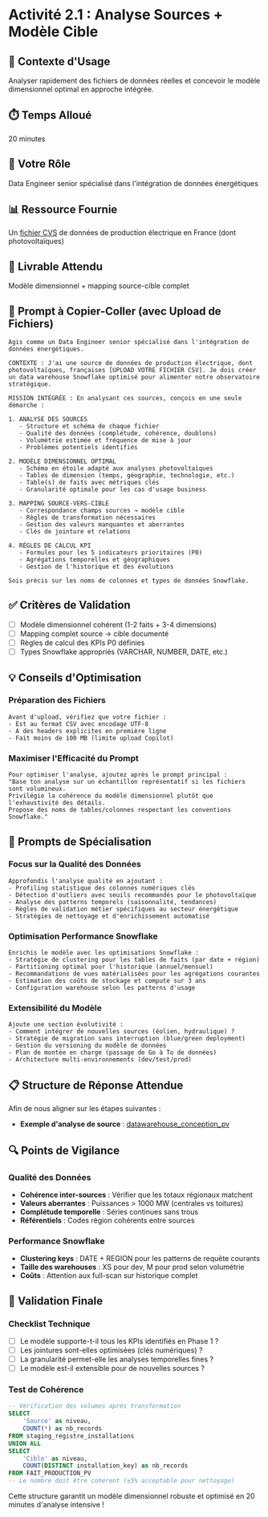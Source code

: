 # Activité 2.1 : Analyse Sources + Modèle Cible

## 🎯 Contexte d'Usage
Analyser rapidement des fichiers de données réelles et concevoir le modèle dimensionnel optimal en approche intégrée.

## ⏱️ Temps Alloué
20 minutes

## 👤 Votre Rôle
Data Engineer senior spécialisé dans l'intégration de données énergétiques

## 📊 Ressource Fournie
Un [fichier CVS](https://github.com/abdelkrim-brahmi/atelier-llm-data-observatoire-pv/blob/main/data/raw/prod-region-annuelle-filiere.csv) de données de production électrique en France (dont photovoltaïques)

## 🎯 Livrable Attendu
Modèle dimensionnel + mapping source-cible complet

## 🤖 Prompt à Copier-Coller (avec Upload de Fichiers)

```
Agis comme un Data Engineer senior spécialisé dans l'intégration de données énergétiques.

CONTEXTE : J'ai une source de données de production électrique, dont photovoltaïques, françaises [UPLOAD VOTRE FICHIER CSV]. Je dois créer un data warehouse Snowflake optimisé pour alimenter notre observatoire stratégique.

MISSION INTÉGRÉE : En analysant ces sources, conçois en une seule démarche :

1. ANALYSE DES SOURCES
   - Structure et schéma de chaque fichier
   - Qualité des données (complétude, cohérence, doublons)
   - Volumétrie estimée et fréquence de mise à jour
   - Problèmes potentiels identifiés

2. MODÈLE DIMENSIONNEL OPTIMAL
   - Schéma en étoile adapté aux analyses photovoltaïques
   - Tables de dimension (temps, géographie, technologie, etc.)
   - Table(s) de faits avec métriques clés
   - Granularité optimale pour les cas d'usage business

3. MAPPING SOURCE-VERS-CIBLE
   - Correspondance champs sources → modèle cible
   - Règles de transformation nécessaires
   - Gestion des valeurs manquantes et aberrantes
   - Clés de jointure et relations

4. RÈGLES DE CALCUL KPI
   - Formules pour les 5 indicateurs prioritaires (P0)
   - Agrégations temporelles et géographiques
   - Gestion de l'historique et des évolutions

Sois précis sur les noms de colonnes et types de données Snowflake.
```

## ✅ Critères de Validation

- [ ] Modèle dimensionnel cohérent (1-2 faits + 3-4 dimensions)
- [ ] Mapping complet source → cible documenté
- [ ] Règles de calcul des KPIs P0 définies
- [ ] Types Snowflake appropriés (VARCHAR, NUMBER, DATE, etc.)

## 💡 Conseils d'Optimisation

### Préparation des Fichiers
```
Avant d'upload, vérifiez que votre fichier :
- Est au format CSV avec encodage UTF-8
- A des headers explicites en première ligne
- Fait moins de 100 MB (limite upload Copilot)
```

### Maximiser l'Efficacité du Prompt
```
Pour optimiser l'analyse, ajoutez après le prompt principal :
"Base ton analyse sur un échantillon représentatif si les fichiers sont volumineux.
Privilégie la cohérence du modèle dimensionnel plutôt que l'exhaustivité des détails.
Propose des noms de tables/colonnes respectant les conventions Snowflake."
```

## 🔧 Prompts de Spécialisation

### Focus sur la Qualité des Données
```
Approfondis l'analyse qualité en ajoutant :
- Profiling statistique des colonnes numériques clés
- Détection d'outliers avec seuils recommandés pour le photovoltaïque
- Analyse des patterns temporels (saisonnalité, tendances)
- Règles de validation métier spécifiques au secteur énergétique
- Stratégies de nettoyage et d'enrichissement automatisé
```

### Optimisation Performance Snowflake
```
Enrichis le modèle avec les optimisations Snowflake :
- Stratégie de clustering pour les tables de faits (par date + région)
- Partitioning optimal pour l'historique (annuel/mensuel)
- Recommandations de vues matérialisées pour les agrégations courantes
- Estimation des coûts de stockage et compute sur 3 ans
- Configuration warehouse selon les patterns d'usage
```

### Extensibilité du Modèle
```
Ajoute une section évolutivité :
- Comment intégrer de nouvelles sources (éolien, hydraulique) ?
- Stratégie de migration sans interruption (blue/green deployment)
- Gestion du versioning du modèle de données
- Plan de montée en charge (passage de Go à To de données)
- Architecture multi-environnements (dev/test/prod)
```

## 📋 Structure de Réponse Attendue

Afin de nous aligner sur les étapes suivantes :
- **Exemple d'analyse de source** :  [datawarehouse_conception_pv](../../sample%20results/datawarehouse_conception_pv.md)


## 🔍 Points de Vigilance

### Qualité des Données
- **Cohérence inter-sources** : Vérifier que les totaux régionaux matchent
- **Valeurs aberrantes** : Puissances > 1000 MW (centrales vs toitures)  
- **Complétude temporelle** : Séries continues sans trous
- **Référentiels** : Codes région cohérents entre sources

### Performance Snowflake
- **Clustering keys** : DATE + REGION pour les patterns de requête courants
- **Taille des warehouses** : XS pour dev, M pour prod selon volumétrie
- **Coûts** : Attention aux full-scan sur historique complet

## 🎯 Validation Finale

### Checklist Technique
- [ ] Le modèle supporte-t-il tous les KPIs identifiés en Phase 1 ?
- [ ] Les jointures sont-elles optimisées (clés numériques) ?
- [ ] La granularité permet-elle les analyses temporelles fines ?
- [ ] Le modèle est-il extensible pour de nouvelles sources ?

### Test de Cohérence
```sql
-- Vérification des volumes après transformation
SELECT 
    'Source' as niveau,
    COUNT(*) as nb_records
FROM staging_registre_installations
UNION ALL
SELECT 
    'Cible' as niveau,
    COUNT(DISTINCT installation_key) as nb_records  
FROM FAIT_PRODUCTION_PV
-- Le nombre doit être cohérent (±5% acceptable pour nettoyage)
```

Cette structure garantit un modèle dimensionnel robuste et optimisé en 20 minutes d'analyse intensive !
